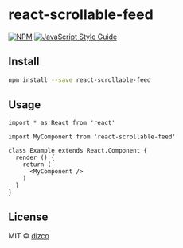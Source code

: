 # react-scrollable-feed

> 

[![NPM](https://img.shields.io/npm/v/react-scrollable-feed.svg)](https://www.npmjs.com/package/react-scrollable-feed) [![JavaScript Style Guide](https://img.shields.io/badge/code_style-standard-brightgreen.svg)](https://standardjs.com)

## Install

```bash
npm install --save react-scrollable-feed
```

## Usage

```tsx
import * as React from 'react'

import MyComponent from 'react-scrollable-feed'

class Example extends React.Component {
  render () {
    return (
      <MyComponent />
    )
  }
}
```

## License

MIT © [dizco](https://github.com/dizco)
